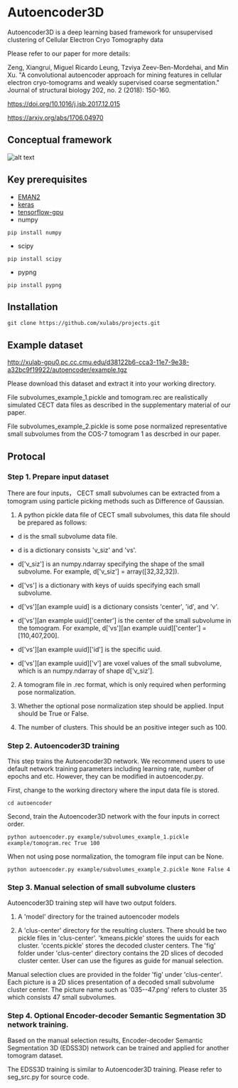# Autoencoder3D
Autoencoder3D is a deep learning based framework for unsupervised clustering of Cellular Electron Cryo Tomography data

Please refer to our paper for more details:

Zeng, Xiangrui, Miguel Ricardo Leung, Tzviya Zeev-Ben-Mordehai, and Min Xu. "A convolutional autoencoder approach for mining features in cellular electron cryo-tomograms and weakly supervised coarse segmentation." Journal of structural biology 202, no. 2 (2018): 150-160. 

https://doi.org/10.1016/j.jsb.2017.12.015 

https://arxiv.org/abs/1706.04970

## Conceptual framework
![alt text](https://user-images.githubusercontent.com/31047726/51212908-aff39900-18e7-11e9-8dca-b0a6e089a43e.jpg)


## Key prerequisites
* [EMAN2](http://blake.bcm.edu/emanwiki/EMAN2/Install)
* [keras](https://keras.io/#installation)
* [tensorflow-gpu](https://www.tensorflow.org/install/)
* numpy
```
pip install numpy
```

* scipy
```
pip install scipy
```
* pypng
```
pip install pypng
```



## Installation 
```
git clone https://github.com/xulabs/projects.git
```


## Example dataset
http://xulab-gpu0.pc.cc.cmu.edu/d38122b6-cca3-11e7-9e38-a32bc9f19922/autoencoder/example.tgz

Please download this dataset and extract it into your working directory. 

File subvolumes_example_1.pickle and tomogram.rec are realistically simulated CECT data files as described in the supplementary material of our paper.

File subvolumes_example_2.pickle is some pose normalized representative small subvolumes from the COS-7 tomogram 1 as descrbed in our paper.

## Protocal
### Step 1. Prepare input dataset
There are four inputs， CECT small subvolumes can be extracted from a tomogram using particle picking methods such as Difference of Gaussian.

1. A python pickle data file of CECT small subvolumes, this data file should be prepared as follows:

  + d is the small subvolume data file.

  + d is a dictionary consists 'v_siz' and 'vs'.

  + d['v_siz'] is an numpy.ndarray specifying the shape of the small subvolume. For example, d['v_siz'] = array([32,32,32]).

  + d['vs'] is a dictionary with keys of uuids specifying each small subvolume.

  + d['vs'][an example uuid] is a dictionary consists 'center', 'id', and 'v'.

  + d['vs'][an example uuid]['center'] is the center of the small subvolume in the tomogram. For example, d['vs'][an example  uuid]['center'] = [110,407,200].

  + d['vs'][an example uuid]['id'] is the specific uuid.

  + d['vs'][an example uuid]['v'] are voxel values of the small subvolume, which is an numpy.ndarray of shape d['v_siz']. 

2. A tomogram file in .rec format, which is only required when performing pose normalization.

3. Whether the optional pose normalization step should be applied. Input should be True or False.

4. The number of clusters. This should be an positive integer such as 100.

### Step 2. Autoencoder3D training
This step trains the Autoencoder3D network. We recommend users to use default network training parameters including learning rate, number of epochs and etc. However, they can be modified in autoencoder.py.

First, change to the working directory where the input data file is stored. 
```
cd autoencoder
```
Second, train the Autoencoder3D network with the four inputs in correct order.

```
python autoencoder.py example/subvolumes_example_1.pickle example/tomogram.rec True 100
```

When not using pose normalization, the tomogram file input can be None.

```
python autoencoder.py example/subvolumes_example_2.pickle None False 4
```

### Step 3. Manual selection of small subvolume clusters
Autoencoder3D training step will have two output folders.

1. A 'model' directory for the trained autoencoder models

2. A 'clus-center' directory for the resulting clusters. There should be two pickle files in 'clus-center'. 'kmeans.pickle' stores the uuids for each cluster. 'ccents.pickle' stores the decoded cluster centers. The 'fig' folder under 'clus-center' directory contains the 2D slices of decoded cluster center. User can use the figures as guide for manual selection.

Manual selection clues are provided in the folder 'fig' under 'clus-center'. Each picture is a 2D slices presentation of a decoded small subvolume cluster center. The picture name such as '035--47.png' refers to cluster 35 which consists 47 small subvolumes.

### Step 4. Optional Encoder-decoder Semantic Segmentation 3D network training.
Based on the manual selection results, Encoder-decoder Semantic Segmentation 3D (EDSS3D) network can be trained and applied for another tomogram dataset. 

The EDSS3D training is similar to Autoencoder3D training. Please refer to seg_src.py for source code.
